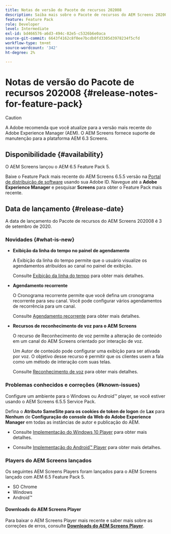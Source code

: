 ```yaml
---
title: Notas de versão do Pacote de recursos 202008
description: Saiba mais sobre o Pacote de recursos do AEM Screens 202008, lançado em 3 de setembro de 2020.
feature: Feature Pack
role: Developer
level: Intermediate
exl-id: bd466576-a6d3-494c-82e5-c5326b6e0aca
source-git-commit: 6643f4162c8f0ee7bcdb0fd3305d3978234f5cfd
workflow-type: tm+mt
source-wordcount: '342'
ht-degree: 2%

---
```


# Notas de versão do Pacote de recursos 202008 {#release-notes-for-feature-pack}

>[!CAUTION]
>
>A Adobe recomenda que você atualize para a versão mais recente do Adobe Experience Manager (AEM). O AEM Screens fornece suporte de manutenção para a plataforma AEM 6.3 Screens.

## Disponibilidade {#availability}

O AEM Screens lançou o AEM 6.5 Feature Pack 5.

Baixe o Feature Pack mais recente do AEM Screens 6.5.5 versão na [Portal de distribuição de software](https://experience.adobe.com/#/downloads/content/software-distribution/br/aem.html) usando sua Adobe ID. Navegue até a **Adobe Experience Manager** e pesquisar **Screens** para obter o Feature Pack mais recente.

## Data de lançamento {#release-date}

A data de lançamento do Pacote de recursos do AEM Screens 202008 é 3 de setembro de 2020.

### Novidades {#what-is-new}

* **Exibição da linha do tempo no painel de agendamento**

  A Exibição da linha do tempo permite que o usuário visualize os agendamentos atribuídos ao canal no painel de exibição.

  Consulte [Exibição da linha do tempo](/help/user-guide/channel-assignment-latest-fp.md#timeline-view) para obter mais detalhes.

* **Agendamento recorrente**

  O Cronograma recorrente permite que você defina um cronograma recorrente para seu canal. Você pode configurar vários agendamentos de recorrência para um canal.

  Consulte [Agendamento recorrente](/help/user-guide/channel-assignment-latest-fp.md#recurrence-schedule) para obter mais detalhes.

* **Recursos de reconhecimento de voz para o AEM Screens**

  O recurso de Reconhecimento de voz permite a alteração de conteúdo em um canal do AEM Screens orientado por interação de voz.

  Um Autor de conteúdo pode configurar uma exibição para ser ativada por voz. O objetivo desse recurso é permitir que os clientes usem a fala como um método de interação com suas telas.

  Consulte [Reconhecimento de voz](voice-recognition.md) para obter mais detalhes.

### Problemas conhecidos e correções {#known-issues}

Configure um ambiente para o Windows ou Android™ player, se você estiver usando o AEM Screens 6.5.5 Service Pack.

Defina o **Atributo SameSite para os cookies de token de logon** de **Lax** para **Nenhum** de **Configuração do console da Web do Adobe Experience Manager** em todas as instâncias de autor e publicação do AEM.

* Consulte [Implementação do Windows 10 Player](implementing-windows-player.md#fp-environment-setup) para obter mais detalhes.

* Consulte [Implementação do Android™ Player](implementing-android-player.md#fp-environment-setup) para obter mais detalhes.

### Players do AEM Screens lançados

Os seguintes AEM Screens Players foram lançados para o AEM Screens lançado com AEM 6.5 Feature Pack 5.

* SO Chrome
* Windows
* Android™

#### Downloads do AEM Screens Player

Para baixar o AEM Screens Player mais recente e saber mais sobre as correções de erros, consulte **[Downloads do AEM Screens Player](https://download.macromedia.com/screens/index.html)**.
